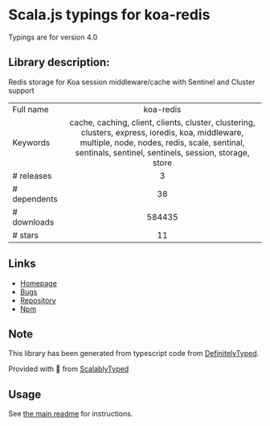 
# Scala.js typings for koa-redis

Typings are for version 4.0

## Library description:
Redis storage for Koa session middleware/cache with Sentinel and Cluster support

|                    |                 |
| ------------------ | :-------------: |
| Full name          | koa-redis |
| Keywords           | cache, caching, client, clients, cluster, clustering, clusters, express, ioredis, koa, middleware, multiple, node, nodes, redis, scale, sentinal, sentinals, sentinel, sentinels, session, storage, store |
| # releases         | 3 |
| # dependents       | 38 |
| # downloads        | 584435 |
| # stars            | 11 |

## Links
- [Homepage](https://github.com/koajs/koa-redis)
- [Bugs](https://github.com/koajs/koa-redis/issues)
- [Repository](https://github.com/koajs/koa-redis)
- [Npm](https://www.npmjs.com/package/koa-redis)
    


## Note
This library has been generated from typescript code from [DefinitelyTyped](https://definitelytyped.org).

Provided with :purple_heart: from [ScalablyTyped](https://github.com/oyvindberg/ScalablyTyped)

## Usage
See [the main readme](../../readme.md) for instructions.


